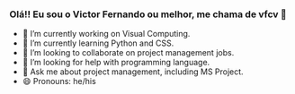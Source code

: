 ### Olá!! Eu sou o Victor Fernando ou melhor, me chama de vfcv 👋

- 🔭 I’m currently working on Visual Computing.
- 🌱 I’m currently learning Python and CSS.
- 👯 I’m looking to collaborate on project management jobs.
- 🤔 I’m looking for help with programming language.
- 💬 Ask me about project management, including MS Project. 
- 😄 Pronouns: he/his
